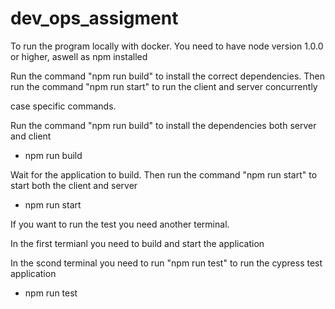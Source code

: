 # dev_ops_assigment
To run the program locally with docker. 
You need to have node version 1.0.0 or higher, aswell as npm installed

Run the command "npm run build" to install the correct dependencies.
Then run the command "npm run start" to run the client and server concurrently

case specific commands. 

Run the command "npm run build" to install the dependencies both server and client

- npm run build

Wait for the application to build. Then run the command "npm run start" to start both the client and server

- npm run start

If you want to run the test you need another terminal.

In the first termianl you need to build and start the application

In the scond terminal you need to run "npm run test" to run the cypress test application

- npm run test
